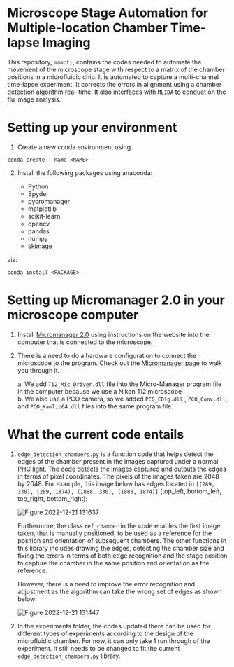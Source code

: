 # Microscope Stage Automation for Multiple-location Chamber Time-lapse Imaging

This repository, `mamcti`, contains the codes needed to automate the movement of the microscope stage with respect to a matrix of the chamber positions in a microfluidic chip. It is automated to capture a multi-channel time-lapse experiment. It corrects the errors in alignment using a chamber detection algorithm real-time. It also interfaces with `MLIDA` to conduct on the flu image analysis. 

# Setting up your environment
1. Create a new conda environment using
```
conda create --name <NAME>
```
2. Install the following packages using anaconda:

     - Python
     - Spyder
     - pycromanager
     - matplotlib
     - scikit-learn
     - opencv
     - pandas
     - numpy
     - skimage


via:

```
conda install <PACKAGE>
```

# Setting up Micromanager 2.0 in your microscope computer
1. Install [Micromanager 2.0](https://micro-manager.org/Version_2.0) using instructions on the website into the computer that is connected to the microscope.

2. There is a need to do a hardware configuration to connect the microscope to the program. Check out the [Micromanager page](https://micro-manager.org/wiki/Micro-Manager_Configuration_Guide#Hardware_Configuration_Wizad) to walk you through it. 

     a. We add `Ti2_Mic_Driver.dll` file into the Micro-Manager program file in the computer because we use a Nikon Ti2 microscope                
     b. We also use a PCO camera, so we added `PCO_CDlg.dll` , `PCO_Conv.dll`, and `PCO_Kamlib64.dll` files into the same program file.  

# What the current code entails 
1. `edge_detection_chambers.py` is a function code that helps detect the edges of the chamber present in the images captured under a normal PHC light.
    The code detects the images captured and outputs the edges in terms of pixel coordinates. The pixels of the images taken are 2048 by 2048. 
    For example, this image below has edges located in `[(289, 330), (289, 1874), (1888, 330), (1888, 1874)]` (top_left, bottom_left, top_right, bottom_right):  
    
    ![Figure 2022-12-21 131637](https://user-images.githubusercontent.com/98775102/208978521-504a5386-2245-491c-8186-3b8c76d107e6.png)
    
    Furthermore, the class `ref_chamber` in the code enables the first image taken, that is manually positioned, to be used as a reference for the position and           orientation of subsequent chambers. The other functions in this library includes drawing the edges, detecting the chamber size and fixing the errors in terms of       both edge recognition and the stage position to capture the chamber in the same position and orientation as the reference. 
    
    However, there is a need to improve the error recognition and adjustment as the algorithm can take the wrong set of edges as shown below: 
    
    ![Figure 2022-12-21 131447](https://user-images.githubusercontent.com/98775102/208979235-3e13b80a-bf23-44c8-b0a5-079a80759dfb.png)

2. In the experiments folder, the codes updated there can be used for different types of experiments according to the design of the microfluidic chamber. For now, it     can only take 1 run through of the experiment. It still needs to be changed to fit the current `edge_detection_chambers.py` library.
    
 
    
    
